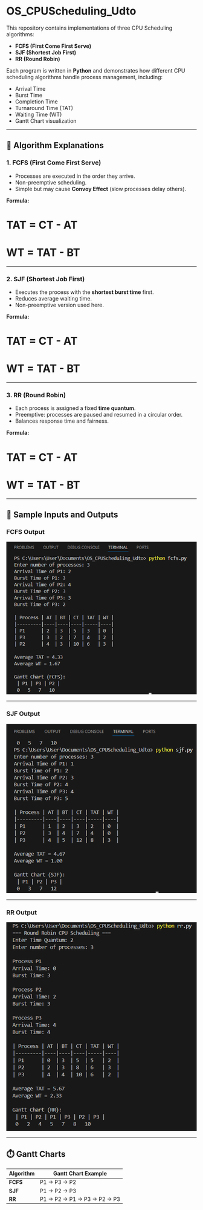 # OS_CPUScheduling_Udto

This repository contains implementations of three CPU Scheduling algorithms:
- **FCFS (First Come First Serve)**
- **SJF (Shortest Job First)**
- **RR (Round Robin)**

Each program is written in **Python** and demonstrates how different CPU scheduling algorithms handle process management, including:
- Arrival Time
- Burst Time
- Completion Time
- Turnaround Time (TAT)
- Waiting Time (WT)
- Gantt Chart visualization

---

## 📘 Algorithm Explanations

### 1. FCFS (First Come First Serve)
- Processes are executed in the order they arrive.
- Non-preemptive scheduling.
- Simple but may cause **Convoy Effect** (slow processes delay others).

**Formula:**

# TAT = CT - AT
# WT = TAT - BT

---

### 2. SJF (Shortest Job First)
- Executes the process with the **shortest burst time** first.
- Reduces average waiting time.
- Non-preemptive version used here.

**Formula:**

# TAT = CT - AT
# WT = TAT - BT

---

### 3. RR (Round Robin)
- Each process is assigned a fixed **time quantum**.
- Preemptive: processes are paused and resumed in a circular order.
- Balances response time and fairness.

**Formula:**

# TAT = CT - AT
# WT = TAT - BT



---

## 🧩 Sample Inputs and Outputs

### FCFS Output
![FCFS Output](screenshots/fcfs_output.png)

---

### SJF Output
![SJF Output](screenshots/sjf_output.png)

---

### RR Output
![RR Output](screenshots/rr_output.png)

---

## ⏱️ Gantt Charts

| Algorithm | Gantt Chart Example |
|------------|---------------------|
| **FCFS** | P1 → P3 → P2 |
| **SJF** | P1 → P2 → P3 |
| **RR** | P1 → P2 → P1 → P3 → P2 → P3 |
